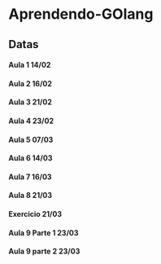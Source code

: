 # Aprendendo-GOlang

## Datas

#### Aula 1 14/02

#### Aula 2 16/02

#### Aula 3 21/02

#### Aula 4 23/02

#### Aula 5 07/03

#### Aula 6 14/03

#### Aula 7 16/03

#### Aula 8 21/03
#### Exercicio 21/03

#### Aula 9 Parte 1 23/03
#### Aula 9 parte 2 23/03
